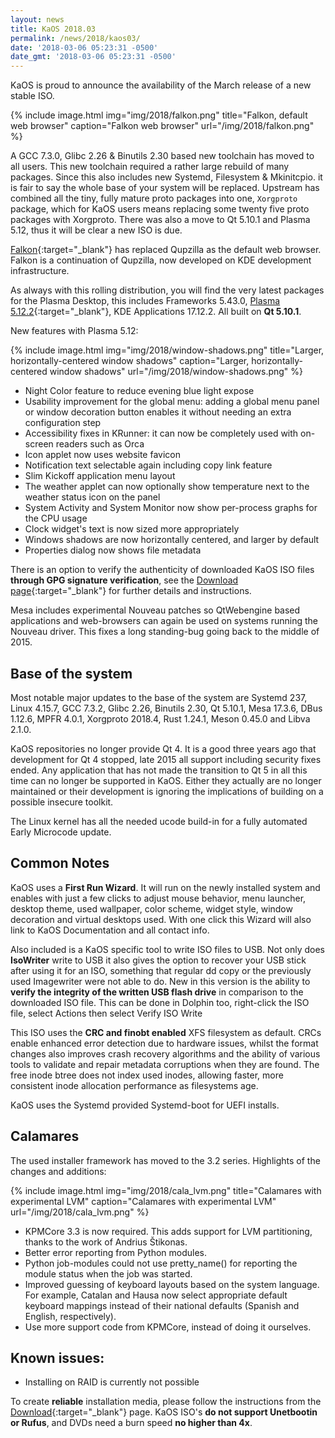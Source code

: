 ```yaml
---
layout: news
title: KaOS 2018.03
permalink: /news/2018/kaos03/
date: '2018-03-06 05:23:31 -0500'
date_gmt: '2018-03-06 05:23:31 -0500'
---
```

KaOS is proud to announce the availability of the March release of a new stable ISO.

{% include image.html
            img="img/2018/falkon.png"
            title="Falkon, default web browser"
            caption="Falkon web browser"
            url="/img/2018/falkon.png" %}

A GCC 7.3.0, Glibc 2.26 & Binutils 2.30 based new toolchain has moved to all users. This new toolchain required a rather large rebuild of many packages. Since this also includes new Systemd, Filesystem & Mkinitcpio. it is fair to say the whole base of your system will be replaced. Upstream has combined all the tiny, fully mature proto packages into one, `Xorgproto` package, which for KaOS users means replacing some twenty five proto packages with Xorgproto. There was also a move to Qt 5.10.1 and Plasma 5.12, thus it will be clear a new ISO is due.

[Falkon](http://davidrosca.blogspot.nl/2018/02/falkon-300-released.html){:target="_blank"} has replaced Qupzilla as the default web browser. Falkon is a continuation of Qupzilla, now developed on KDE development infrastructure.

As always with this rolling distribution, you will find the very latest packages for the Plasma Desktop, this includes Frameworks 5.43.0, [Plasma 5.12.2](https://www.kde.org/announcements/plasma-5.12.2.php){:target="_blank"}, KDE Applications 17.12.2. All built on **Qt 5.10.1**.

New features with Plasma 5.12:

{% include image.html
            img="img/2018/window-shadows.png"
            title="Larger, horizontally-centered window shadows"
            caption="Larger, horizontally-centered window shadows"
            url="/img/2018/window-shadows.png" %}

* Night Color feature to reduce evening blue light expose
* Usability improvement for the global menu: adding a global menu panel or window decoration button enables it without needing an extra configuration step
* Accessibility fixes in KRunner: it can now be completely used with on-screen readers such as Orca
* Icon applet now uses website favicon
* Notification text selectable again including copy link feature
* Slim Kickoff application menu layout
* The weather applet can now optionally show temperature next to the weather status icon on the panel
* System Activity and System Monitor now show per-process graphs for the CPU usage
* Clock widget's text is now sized more appropriately
* Windows shadows are now horizontally centered, and larger by default
* Properties dialog now shows file metadata

There is an option to verify the authenticity of downloaded KaOS ISO files **through GPG signature verification**, see the [Download page](https://kaosx.us/pages/download/#authenticity-check){:target="_blank"} for further details and instructions.

Mesa includes experimental Nouveau patches so QtWebengine based applications and web-browsers can again be used on systems running the Nouveau driver. This fixes a long standing-bug going back to the middle of 2015.

## Base of the system
Most notable major updates to the base of the system are Systemd 237, Linux 4.15.7, GCC 7.3.2, Glibc 2.26, Binutils 2.30, Qt 5.10.1, Mesa 17.3.6, DBus 1.12.6, MPFR 4.0.1, Xorgproto 2018.4, Rust 1.24.1, Meson 0.45.0 and Libva 2.1.0.

KaOS repositories no longer provide Qt 4. It is a good three years ago that development for Qt 4 stopped, late 2015 all support including security fixes ended. Any application that has not made the transition to Qt 5 in all this time can no longer be supported in KaOS. Either they actually are no longer maintained or their development is ignoring the implications of building on a possible insecure toolkit.

The Linux kernel has all the needed ucode build-in for a fully automated Early Microcode update. 

## Common Notes
KaOS uses a **First Run Wizard**. It will run on the newly installed system and enables with just a few clicks to adjust mouse behavior, menu launcher, desktop theme, used wallpaper, color scheme, widget style, window decoration and virtual desktops used. With one click this Wizard will also link to KaOS Documentation and all contact info.

Also included is a KaOS specific tool to write ISO files to USB. Not only does **IsoWriter** write to USB it also gives the option to recover your USB stick after using it for an ISO, something that regular dd copy or the previously used Imagewriter were not able to do.  New in this version is the ability to **verify the integrity of the written USB flash drive** in comparison to the downloaded ISO file.  This can be done in Dolphin too, right-click the ISO file, select Actions then select Verify ISO Write 

This ISO uses the **CRC and finobt enabled** XFS filesystem as default. CRCs enable enhanced error detection due to hardware issues, whilst the format changes also improves crash recovery algorithms and the ability of various tools to validate and repair metadata corruptions when they are found. The free inode btree does not index used inodes, allowing faster, more consistent inode allocation performance as filesystems age.

KaOS uses the Systemd provided Systemd-boot for UEFI installs.

## Calamares
The used installer framework has moved to the 3.2 series. Highlights of the changes and additions:

{% include image.html
            img="img/2018/cala_lvm.png"
            title="Calamares with experimental LVM"
            caption="Calamares with experimental LVM"
            url="/img/2018/cala_lvm.png" %}

* KPMCore 3.3 is now required. This adds support for LVM partitioning, thanks to the work of Andrius Štikonas.
* Better error reporting from Python modules.
* Python job-modules could not use pretty_name() for reporting the module status when the job was started.
* Improved guessing of keyboard layouts based on the system language. For example, Catalan and Hausa now select appropriate default keyboard mappings instead of their national defaults (Spanish and English, respectively).
* Use more support code from KPMCore, instead of doing it ourselves.

## Known issues:
* Installing on RAID is currently not possible

To create **reliable** installation media, please follow the instructions from the [Download](http://kaosx.us/download/){:target="_blank"} page. KaOS ISO's **do not support Unetbootin or Rufus**, and DVDs need a burn speed **no higher than 4x**.
